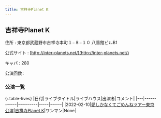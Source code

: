 ```yaml
---
title: 吉祥寺Planet K
---
```

## 吉祥寺Planet K


住所
:    東京都武蔵野市吉祥寺本町１−８−１０ 八番館ビルB1

公式サイト
:    [http://inter-planets.net/](http://inter-planets.net/)

キャパ
:    280

公演回数
: 


### 公演一覧

{:.table-lives}
|日付|ライブタイトル|ライブハウス|出演者|コメント|
|---|------------|----------|-----|------|
|<span class="nowrap">2022-02-10</span>|[愛しかなくてごめんねツアー東京公演](live003.html)|[吉祥寺Planet K](livehouse003.html)|ワンマン|None|
